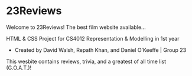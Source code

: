# 23Reviews
Welcome to 23Reviews! The best film website available...

HTML & CSS Project for CS4012 Representation & Modelling in 1st year  

- Created by David Walsh, Repath Khan, and Daniel O’Keeffe | Group 23  

This wesbite contains reviews, trivia, and a greatest of all time list (G.O.A.T.)!
